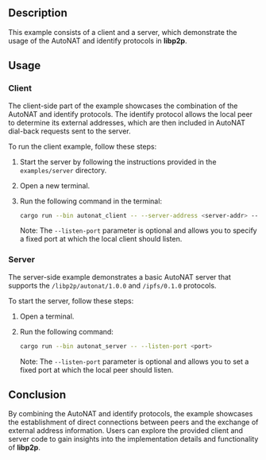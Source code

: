 ## Description

This example consists of a client and a server, which demonstrate the usage of the AutoNAT and identify protocols in **libp2p**.

## Usage

### Client

The client-side part of the example showcases the combination of the AutoNAT and identify protocols.
The identify protocol allows the local peer to determine its external addresses, which are then included in AutoNAT dial-back requests sent to the server.

To run the client example, follow these steps:

1. Start the server by following the instructions provided in the `examples/server` directory.

2. Open a new terminal.

3. Run the following command in the terminal:
   ```sh
   cargo run --bin autonat_client -- --server-address <server-addr> --server-peer-id <server-peer-id> --listen-port <port>
   ```
   Note: The `--listen-port` parameter is optional and allows you to specify a fixed port at which the local client should listen.

### Server

The server-side example demonstrates a basic AutoNAT server that supports the `/libp2p/autonat/1.0.0` and `/ipfs/0.1.0` protocols.

To start the server, follow these steps:

1. Open a terminal.

2. Run the following command:
   ```sh
   cargo run --bin autonat_server -- --listen-port <port>
   ```
   Note: The `--listen-port` parameter is optional and allows you to set a fixed port at which the local peer should listen.

## Conclusion

By combining the AutoNAT and identify protocols, the example showcases the establishment of direct connections between peers and the exchange of external address information.
Users can explore the provided client and server code to gain insights into the implementation details and functionality of **libp2p**.
